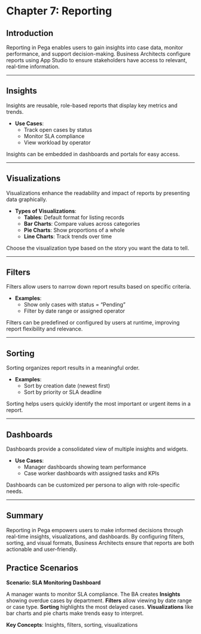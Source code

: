 # Chapter 7: Reporting

## Introduction
Reporting in Pega enables users to gain insights into case data, monitor performance, and support decision-making. Business Architects configure reports using App Studio to ensure stakeholders have access to relevant, real-time information.

---

## Insights
Insights are reusable, role-based reports that display key metrics and trends.

- **Use Cases**:
    - Track open cases by status
    - Monitor SLA compliance
    - View workload by operator

Insights can be embedded in dashboards and portals for easy access.

---

## Visualizations

Visualizations enhance the readability and impact of reports by presenting data graphically.

- **Types of Visualizations**:
    - **Tables**: Default format for listing records
    - **Bar Charts**: Compare values across categories
    - **Pie Charts**: Show proportions of a whole
    - **Line Charts**: Track trends over time

Choose the visualization type based on the story you want the data to tell.

---

## Filters

Filters allow users to narrow down report results based on specific criteria.

- **Examples**:
    - Show only cases with status = “Pending”
    - Filter by date range or assigned operator

Filters can be predefined or configured by users at runtime, improving report flexibility and relevance.

---

## Sorting

Sorting organizes report results in a meaningful order.

- **Examples**:
    - Sort by creation date (newest first)
    - Sort by priority or SLA deadline

Sorting helps users quickly identify the most important or urgent items in a report.

---

## Dashboards
Dashboards provide a consolidated view of multiple insights and widgets.

- **Use Cases**:
    - Manager dashboards showing team performance
    - Case worker dashboards with assigned tasks and KPIs

Dashboards can be customized per persona to align with role-specific needs.

---

## Summary
Reporting in Pega empowers users to make informed decisions through real-time insights, visualizations, and dashboards. By configuring filters, sorting, and visual formats, Business Architects ensure that reports are both actionable and user-friendly.

## Practice Scenarios

**Scenario: SLA Monitoring Dashboard**

A manager wants to monitor SLA compliance. The BA creates **Insights** showing overdue cases by department. **Filters** allow viewing by date range or case type. **Sorting** highlights the most delayed cases. **Visualizations** like bar charts and pie charts make trends easy to interpret.

**Key Concepts**: Insights, filters, sorting, visualizations
